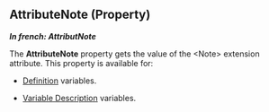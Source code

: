 
## AttributeNote (Property)

***In french: AttributNote***
	



<a name="XUse"></a>
<a name="Use"></a>
<a name="description"></a>
The **AttributeNote** property gets the value of the &lt;Note&gt; extension attribute. This property is available for: 

- [Definition](../WDLang1/1000019540.md) variables. 

- [Variable Description](../WDLang1/1000019560.md) variables. 




